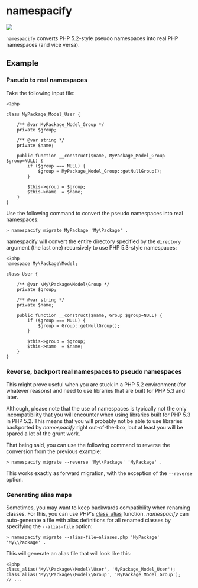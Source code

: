 namespacify
===========

<a href="https://travis-ci.org/martin-helmich/namespacify" target="_blank">
  <img src="https://travis-ci.org/martin-helmich/namespacify.png"/>
</a>

`namespacify` converts PHP 5.2-style pseudo namespaces into real PHP namespaces
(and vice versa).

Example
-------

### Pseudo to real namespaces

Take the following input file:

    <?php

    class MyPackage_Model_User {

        /** @var MyPackage_Model_Group */
        private $group;

        /** @var string */
        private $name;

        public function __construct($name, MyPackage_Model_Group $group=NULL) {
            if ($group === NULL) {
                $group = MyPackage_Model_Group::getNullGroup();
            }

            $this->group = $group;
            $this->name  = $name;
        }
    }

Use the following command to convert the pseudo namespaces into real namespaces:

    > namespacify migrate MyPackage 'My\Package' .

namespacify will convert the entire directory specified by the `directory`
argument (the last one) recursively to use PHP 5.3-style namespaces:

    <?php
    namespace My\Package\Model;

    class User {

        /** @var \My\Package\Model\Group */
        private $group;

        /** @var string */
        private $name;

        public function __construct($name, Group $group=NULL) {
            if ($group === NULL) {
                $group = Group::getNullGroup();
            }

            $this->group = $group;
            $this->name  = $name;
        }
    }

### Reverse, backport real namespaces to pseudo namespaces

This might prove useful when you are stuck in a PHP 5.2 environment (for
whatever reasons) and need to use libraries that are built for PHP 5.3 and
later.

Although, please note that the use of namespaces is typically not the only
incompatibility that you will encounter when using libraries built for PHP 5.3
in PHP 5.2. This means that you will probably not be able to use libraries 
backported by *namespacify* right out-of-the-box, but at least you will be
spared a lot of the grunt work. 

That being said, you can use the following command to reverse the conversion
from the previous example:

    > namespacify migrate --reverse 'My\\Package' 'MyPackage' .

This works exactly as forward migration, with the exception of the `--reverse`
option.

### Generating alias maps

Sometimes, you may want to keep backwards compatibility when renaming classes.
For this, you can use PHP's [class_alias](http://php.net/class_alias) function.
*namespacify* can auto-generate a file with alias definitions for all renamed
classes by specifying the `--alias-file` option:

    > namespacify migrate --alias-file=aliases.php 'MyPackage' 'My\\Package' .

This will generate an alias file that will look like this:

    <?php
    class_alias('My\\Package\\Model\\User', 'MyPackage_Model_User');
    class_alias('My\\Package\\Model\\Group', 'MyPackage_Model_Group');
    // ...